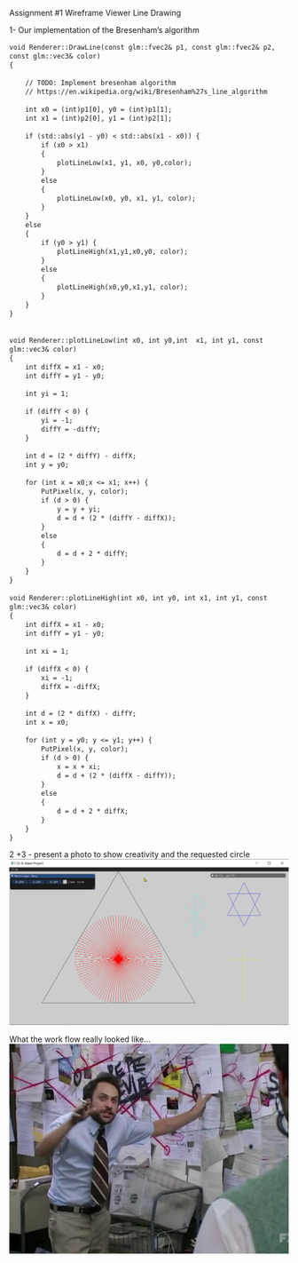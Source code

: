 Assignment #1 Wireframe Viewer Line Drawing

1- Our implementation of the Bresenham’s algorithm

```
void Renderer::DrawLine(const glm::fvec2& p1, const glm::fvec2& p2, const glm::vec3& color)
{

	// TODO: Implement bresenham algorithm
	// https://en.wikipedia.org/wiki/Bresenham%27s_line_algorithm

	int x0 = (int)p1[0], y0 = (int)p1[1];
	int x1 = (int)p2[0], y1 = (int)p2[1];

	if (std::abs(y1 - y0) < std::abs(x1 - x0)) {
		if (x0 > x1)
		{
			plotLineLow(x1, y1, x0, y0,color);
		}
		else
		{
			plotLineLow(x0, y0, x1, y1, color);
		}
	}
	else
	{
		if (y0 > y1) {
			plotLineHigh(x1,y1,x0,y0, color);
		}
		else
		{
			plotLineHigh(x0,y0,x1,y1, color);
		}
	}
}


void Renderer::plotLineLow(int x0, int y0,int  x1, int y1, const glm::vec3& color)
{
	int diffX = x1 - x0;
	int diffY = y1 - y0;

	int yi = 1;

	if (diffY < 0) {
		yi = -1;
		diffY = -diffY;
	}

	int d = (2 * diffY) - diffX;
	int y = y0;

	for (int x = x0;x <= x1; x++) {
		PutPixel(x, y, color);
		if (d > 0) {
			y = y + yi;
			d = d + (2 * (diffY - diffX));
		}
		else
		{
			d = d + 2 * diffY;
		}
	}
}

void Renderer::plotLineHigh(int x0, int y0, int x1, int y1, const glm::vec3& color)
{
	int diffX = x1 - x0;
	int diffY = y1 - y0;

	int xi = 1;

	if (diffX < 0) {
		xi = -1;
		diffX = -diffX;
	}

	int d = (2 * diffX) - diffY;
	int x = x0;

	for (int y = y0; y <= y1; y++) {
		PutPixel(x, y, color);
		if (d > 0) {
			x = x + xi;
			d = d + (2 * (diffX - diffY));
		}
		else
		{
			d = d + 2 * diffX;
		}
	}
}
```

2 +3 - present a photo to show creativity and the requested circle 
![image info](./pictures/Final.png)

What the work flow really looked like...
![image info](./pictures/conspiracy101.png)





